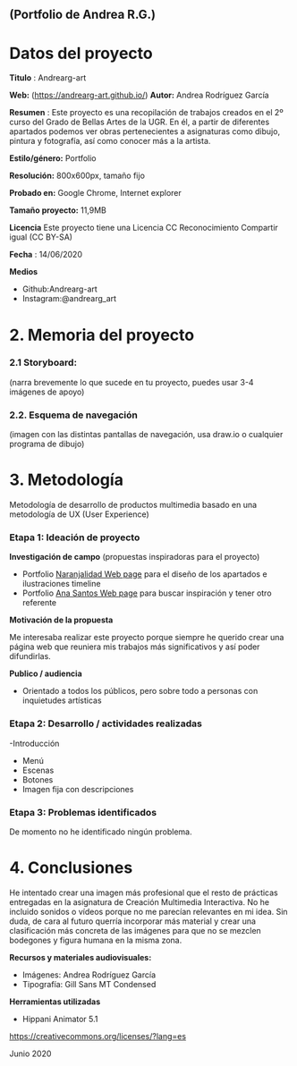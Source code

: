 ## (Portfolio de Andrea R.G.)





# Datos del proyecto 



**Titulo** : Andrearg-art

**Web:**   (https://andrearg-art.github.io/)
**Autor:**  Andrea Rodríguez García

**Resumen** : Este proyecto es una recopilación de trabajos creados en el 2º curso del Grado de Bellas Artes de la UGR. En él, a partir de diferentes apartados podemos ver obras pertenecientes a asignaturas como dibujo, pintura y fotografía, así como conocer más a la artista.

**Estilo/género:**  Portfolio

**Resolución:** 800x600px, tamaño fijo

**Probado en:**  Google Chrome, Internet explorer 

**Tamaño proyecto:** 11,9MB 

**Licencia** Este proyecto tiene una Licencia CC Reconocimiento Compartir igual (CC BY-SA)

**Fecha** : 14/06/2020

**Medios** 

- Github:Andrearg-art
- Instagram:@andrearg_art



# 2. Memoria del proyecto 

### 2.1 Storyboard: 



(narra brevemente lo que sucede en tu proyecto, puedes usar 3-4 imágenes de apoyo)



### 2.2. Esquema de navegación 



(imagen con las distintas pantallas de navegación, usa draw.io o cualquier programa de dibujo)







# 3. Metodología

Metodología de desarrollo de productos multimedia basado en una metodología de UX (User Experience)



### Etapa 1: Ideación de proyecto

**Investigación de campo** (propuestas inspiradoras para el proyecto)

- Portfolio [Naranjalidad Web page](https://www.naranjalidad.com/) para el diseño de los apartados e ilustraciones timeline
- Portfolio [Ana Santos Web page](https://www.anasantosilustracion.com/) para buscar inspiración y tener otro referente


**Motivación de la propuesta** 

Me interesaba realizar este proyecto porque siempre he querido crear una página web que reuniera mis trabajos más significativos y así poder difundirlas. 


**Publico / audiencia**

- Orientado a todos los públicos, pero sobre todo a personas con inquietudes artísticas





### Etapa 2: Desarrollo / actividades realizadas


-Introducción
- Menú
- Escenas
- Botones 
- Imagen fija con descripciones



### Etapa 3: Problemas identificados

De momento no he identificado ningún problema.



# 4. Conclusiones 

 He intentado crear una imagen más profesional que el resto de prácticas entregadas en la asignatura de Creación Multimedia Interactiva.
No he incluido sonidos o vídeos porque no me parecían relevantes en mi idea. Sin duda, de cara al futuro querría incorporar más material y crear una clasificación más concreta de las imágenes para que no se mezclen bodegones y figura humana en la misma zona.




**Recursos y materiales audiovisuales:**

* Imágenes: Andrea Rodríguez García
* Tipografía: Gill Sans MT Condensed

**Herramientas utilizadas**

- Hippani Animator 5.1





https://creativecommons.org/licenses/?lang=es

Junio 2020

